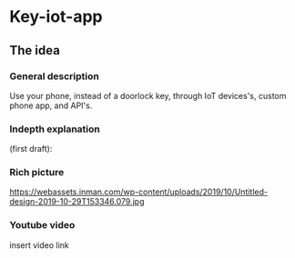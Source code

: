 # Key-iot-app

## The idea
### General description
Use your phone, instead of a doorlock key, through IoT devices's, custom phone app, and API's.

### Indepth explanation
(first draft):




### Rich picture
https://webassets.inman.com/wp-content/uploads/2019/10/Untitled-design-2019-10-29T153346.079.jpg


### Youtube video
insert video link
